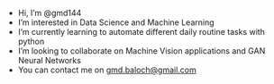 * Hi, I’m @gmd144
* I’m interested in Data Science and Machine Learning
* I’m currently learning to automate different daily routine tasks with python
* I’m looking to collaborate on Machine Vision applications and GAN Neural Networks
* You can contact me on [gmd.baloch@gmail.com](mailto:gmd.baloch@gmail.com)

<!---
gmd144/gmd144 is a ✨ special ✨ repository because its `README.md` (this file) appears on your GitHub profile.
You can click the Preview link to take a look at your changes.
--->
